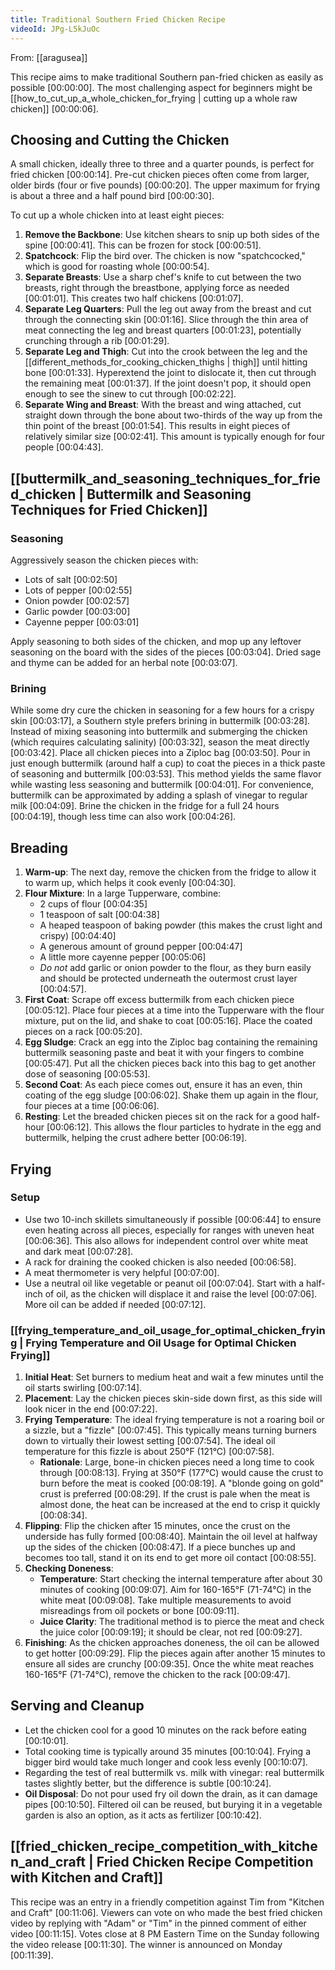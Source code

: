 ```yaml
---
title: Traditional Southern Fried Chicken Recipe
videoId: JPg-L5kJuOc
---
```


From: [[aragusea]] <br/> 

This recipe aims to make traditional Southern pan-fried chicken as easily as possible <a class="yt-timestamp" data-t="00:00:00">[00:00:00]</a>. The most challenging aspect for beginners might be [[how_to_cut_up_a_whole_chicken_for_frying | cutting up a whole raw chicken]] <a class="yt-timestamp" data-t="00:00:06">[00:00:06]</a>.

## Choosing and Cutting the Chicken

A small chicken, ideally three to three and a quarter pounds, is perfect for fried chicken <a class="yt-timestamp" data-t="00:00:14">[00:00:14]</a>. Pre-cut chicken pieces often come from larger, older birds (four or five pounds) <a class="yt-timestamp" data-t="00:00:20">[00:00:20]</a>. The upper maximum for frying is about a three and a half pound bird <a class="yt-timestamp" data-t="00:00:30">[00:00:30]</a>.

To cut up a whole chicken into at least eight pieces:
1.  **Remove the Backbone**: Use kitchen shears to snip up both sides of the spine <a class="yt-timestamp" data-t="00:00:41">[00:00:41]</a>. This can be frozen for stock <a class="yt-timestamp" data-t="00:00:51">[00:00:51]</a>.
2.  **Spatchcock**: Flip the bird over. The chicken is now "spatchcocked," which is good for roasting whole <a class="yt-timestamp" data-t="00:00:54">[00:00:54]</a>.
3.  **Separate Breasts**: Use a sharp chef's knife to cut between the two breasts, right through the breastbone, applying force as needed <a class="yt-timestamp" data-t="00:01:01">[00:01:01]</a>. This creates two half chickens <a class="yt-timestamp" data-t="00:01:07">[00:01:07]</a>.
4.  **Separate Leg Quarters**: Pull the leg out away from the breast and cut through the connecting skin <a class="yt-timestamp" data-t="00:01:16">[00:01:16]</a>. Slice through the thin area of meat connecting the leg and breast quarters <a class="yt-timestamp" data-t="00:01:23">[00:01:23]</a>, potentially crunching through a rib <a class="yt-timestamp" data-t="00:01:29">[00:01:29]</a>.
5.  **Separate Leg and Thigh**: Cut into the crook between the leg and the [[different_methods_for_cooking_chicken_thighs | thigh]] until hitting bone <a class="yt-timestamp" data-t="00:01:33">[00:01:33]</a>. Hyperextend the joint to dislocate it, then cut through the remaining meat <a class="yt-timestamp" data-t="00:01:37">[00:01:37]</a>. If the joint doesn't pop, it should open enough to see the sinew to cut through <a class="yt-timestamp" data-t="00:02:22">[00:02:22]</a>.
6.  **Separate Wing and Breast**: With the breast and wing attached, cut straight down through the bone about two-thirds of the way up from the thin point of the breast <a class="yt-timestamp" data-t="00:01:54">[00:01:54]</a>. This results in eight pieces of relatively similar size <a class="yt-timestamp" data-t="00:02:41">[00:02:41]</a>. This amount is typically enough for four people <a class="yt-timestamp" data-t="00:04:43">[00:04:43]</a>.

## [[buttermilk_and_seasoning_techniques_for_fried_chicken | Buttermilk and Seasoning Techniques for Fried Chicken]]

### Seasoning
Aggressively season the chicken pieces with:
*   Lots of salt <a class="yt-timestamp" data-t="00:02:50">[00:02:50]</a>
*   Lots of pepper <a class="yt-timestamp" data-t="00:02:55">[00:02:55]</a>
*   Onion powder <a class="yt-timestamp" data-t="00:02:57">[00:02:57]</a>
*   Garlic powder <a class="yt-timestamp" data-t="00:03:00">[00:03:00]</a>
*   Cayenne pepper <a class="yt-timestamp" data-t="00:03:01">[00:03:01]</a>

Apply seasoning to both sides of the chicken, and mop up any leftover seasoning on the board with the sides of the pieces <a class="yt-timestamp" data-t="00:03:04">[00:03:04]</a>. Dried sage and thyme can be added for an herbal note <a class="yt-timestamp" data-t="00:03:07">[00:03:07]</a>.

### Brining
While some dry cure the chicken in seasoning for a few hours for a crispy skin <a class="yt-timestamp" data-t="00:03:17">[00:03:17]</a>, a Southern style prefers brining in buttermilk <a class="yt-timestamp" data-t="00:03:28">[00:03:28]</a>.
Instead of mixing seasoning into buttermilk and submerging the chicken (which requires calculating salinity) <a class="yt-timestamp" data-t="00:03:32">[00:03:32]</a>, season the meat directly <a class="yt-timestamp" data-t="00:03:42">[00:03:42]</a>.
Place all chicken pieces into a Ziploc bag <a class="yt-timestamp" data-t="00:03:50">[00:03:50]</a>. Pour in just enough buttermilk (around half a cup) to coat the pieces in a thick paste of seasoning and buttermilk <a class="yt-timestamp" data-t="00:03:53">[00:03:53]</a>. This method yields the same flavor while wasting less seasoning and buttermilk <a class="yt-timestamp" data-t="00:04:01">[00:04:01]</a>.
For convenience, buttermilk can be approximated by adding a splash of vinegar to regular milk <a class="yt-timestamp" data-t="00:04:09">[00:04:09]</a>.
Brine the chicken in the fridge for a full 24 hours <a class="yt-timestamp" data-t="00:04:19">[00:04:19]</a>, though less time can also work <a class="yt-timestamp" data-t="00:04:26">[00:04:26]</a>.

## Breading

1.  **Warm-up**: The next day, remove the chicken from the fridge to allow it to warm up, which helps it cook evenly <a class="yt-timestamp" data-t="00:04:30">[00:04:30]</a>.
2.  **Flour Mixture**: In a large Tupperware, combine:
    *   2 cups of flour <a class="yt-timestamp" data-t="00:04:35">[00:04:35]</a>
    *   1 teaspoon of salt <a class="yt-timestamp" data-t="00:04:38">[00:04:38]</a>
    *   A heaped teaspoon of baking powder (this makes the crust light and crispy) <a class="yt-timestamp" data-t="00:04:40">[00:04:40]</a>
    *   A generous amount of ground pepper <a class="yt-timestamp" data-t="00:04:47">[00:04:47]</a>
    *   A little more cayenne pepper <a class="yt-timestamp" data-t="00:05:06">[00:05:06]</a>
    *   *Do not* add garlic or onion powder to the flour, as they burn easily and should be protected underneath the outermost crust layer <a class="yt-timestamp" data-t="00:04:57">[00:04:57]</a>.
3.  **First Coat**: Scrape off excess buttermilk from each chicken piece <a class="yt-timestamp" data-t="00:05:12">[00:05:12]</a>. Place four pieces at a time into the Tupperware with the flour mixture, put on the lid, and shake to coat <a class="yt-timestamp" data-t="00:05:16">[00:05:16]</a>. Place the coated pieces on a rack <a class="yt-timestamp" data-t="00:05:20">[00:05:20]</a>.
4.  **Egg Sludge**: Crack an egg into the Ziploc bag containing the remaining buttermilk seasoning paste and beat it with your fingers to combine <a class="yt-timestamp" data-t="00:05:47">[00:05:47]</a>. Put all the chicken pieces back into this bag to get another dose of seasoning <a class="yt-timestamp" data-t="00:05:53">[00:05:53]</a>.
5.  **Second Coat**: As each piece comes out, ensure it has an even, thin coating of the egg sludge <a class="yt-timestamp" data-t="00:06:02">[00:06:02]</a>. Shake them up again in the flour, four pieces at a time <a class="yt-timestamp" data-t="00:06:06">[00:06:06]</a>.
6.  **Resting**: Let the breaded chicken pieces sit on the rack for a good half-hour <a class="yt-timestamp" data-t="00:06:12">[00:06:12]</a>. This allows the flour particles to hydrate in the egg and buttermilk, helping the crust adhere better <a class="yt-timestamp" data-t="00:06:19">[00:06:19]</a>.

## Frying

### Setup
*   Use two 10-inch skillets simultaneously if possible <a class="yt-timestamp" data-t="00:06:44">[00:06:44]</a> to ensure even heating across all pieces, especially for ranges with uneven heat <a class="yt-timestamp" data-t="00:06:36">[00:06:36]</a>. This also allows for independent control over white meat and dark meat <a class="yt-timestamp" data-t="00:07:28">[00:07:28]</a>.
*   A rack for draining the cooked chicken is also needed <a class="yt-timestamp" data-t="00:06:58">[00:06:58]</a>.
*   A meat thermometer is very helpful <a class="yt-timestamp" data-t="00:07:00">[00:07:00]</a>.
*   Use a neutral oil like vegetable or peanut oil <a class="yt-timestamp" data-t="00:07:04">[00:07:04]</a>. Start with a half-inch of oil, as the chicken will displace it and raise the level <a class="yt-timestamp" data-t="00:07:06">[00:07:06]</a>. More oil can be added if needed <a class="yt-timestamp" data-t="00:07:12">[00:07:12]</a>.

### [[frying_temperature_and_oil_usage_for_optimal_chicken_frying | Frying Temperature and Oil Usage for Optimal Chicken Frying]]
1.  **Initial Heat**: Set burners to medium heat and wait a few minutes until the oil starts swirling <a class="yt-timestamp" data-t="00:07:14">[00:07:14]</a>.
2.  **Placement**: Lay the chicken pieces skin-side down first, as this side will look nicer in the end <a class="yt-timestamp" data-t="00:07:22">[00:07:22]</a>.
3.  **Frying Temperature**: The ideal frying temperature is not a roaring boil or a sizzle, but a "fizzle" <a class="yt-timestamp" data-t="00:07:45">[00:07:45]</a>. This typically means turning burners down to virtually their lowest setting <a class="yt-timestamp" data-t="00:07:54">[00:07:54]</a>. The ideal oil temperature for this fizzle is about 250°F (121°C) <a class="yt-timestamp" data-t="00:07:58">[00:07:58]</a>.
    *   **Rationale**: Large, bone-in chicken pieces need a long time to cook through <a class="yt-timestamp" data-t="00:08:13">[00:08:13]</a>. Frying at 350°F (177°C) would cause the crust to burn before the meat is cooked <a class="yt-timestamp" data-t="00:08:19">[00:08:19]</a>. A "blonde going on gold" crust is preferred <a class="yt-timestamp" data-t="00:08:29">[00:08:29]</a>. If the crust is pale when the meat is almost done, the heat can be increased at the end to crisp it quickly <a class="yt-timestamp" data-t="00:08:34">[00:08:34]</a>.
4.  **Flipping**: Flip the chicken after 15 minutes, once the crust on the underside has fully formed <a class="yt-timestamp" data-t="00:08:40">[00:08:40]</a>. Maintain the oil level at halfway up the sides of the chicken <a class="yt-timestamp" data-t="00:08:47">[00:08:47]</a>. If a piece bunches up and becomes too tall, stand it on its end to get more oil contact <a class="yt-timestamp" data-t="00:08:55">[00:08:55]</a>.
5.  **Checking Doneness**:
    *   **Temperature**: Start checking the internal temperature after about 30 minutes of cooking <a class="yt-timestamp" data-t="00:09:07">[00:09:07]</a>. Aim for 160-165°F (71-74°C) in the white meat <a class="yt-timestamp" data-t="00:09:08">[00:09:08]</a>. Take multiple measurements to avoid misreadings from oil pockets or bone <a class="yt-timestamp" data-t="00:09:11">[00:09:11]</a>.
    *   **Juice Clarity**: The traditional method is to pierce the meat and check the juice color <a class="yt-timestamp" data-t="00:09:19">[00:09:19]</a>; it should be clear, not red <a class="yt-timestamp" data-t="00:09:27">[00:09:27]</a>.
6.  **Finishing**: As the chicken approaches doneness, the oil can be allowed to get hotter <a class="yt-timestamp" data-t="00:09:29">[00:09:29]</a>. Flip the pieces again after another 15 minutes to ensure all sides are crunchy <a class="yt-timestamp" data-t="00:09:35">[00:09:35]</a>. Once the white meat reaches 160-165°F (71-74°C), remove the chicken to the rack <a class="yt-timestamp" data-t="00:09:47">[00:09:47]</a>.

## Serving and Cleanup

*   Let the chicken cool for a good 10 minutes on the rack before eating <a class="yt-timestamp" data-t="00:10:01">[00:10:01]</a>.
*   Total cooking time is typically around 35 minutes <a class="yt-timestamp" data-t="00:10:04">[00:10:04]</a>. Frying a bigger bird would take much longer and cook less evenly <a class="yt-timestamp" data-t="00:10:07">[00:10:07]</a>.
*   Regarding the test of real buttermilk vs. milk with vinegar: real buttermilk tastes slightly better, but the difference is subtle <a class="yt-timestamp" data-t="00:10:24">[00:10:24]</a>.
*   **Oil Disposal**: Do not pour used fry oil down the drain, as it can damage pipes <a class="yt-timestamp" data-t="00:10:50">[00:10:50]</a>. Filtered oil can be reused, but burying it in a vegetable garden is also an option, as it acts as fertilizer <a class="yt-timestamp" data-t="00:10:42">[00:10:42]</a>.

## [[fried_chicken_recipe_competition_with_kitchen_and_craft | Fried Chicken Recipe Competition with Kitchen and Craft]]

This recipe was an entry in a friendly competition against Tim from "Kitchen and Craft" <a class="yt-timestamp" data-t="00:11:06">[00:11:06]</a>. Viewers can vote on who made the best fried chicken video by replying with "Adam" or "Tim" in the pinned comment of either video <a class="yt-timestamp" data-t="00:11:15">[00:11:15]</a>. Votes close at 8 PM Eastern Time on the Sunday following the video release <a class="yt-timestamp" data-t="00:11:30">[00:11:30]</a>. The winner is announced on Monday <a class="yt-timestamp" data-t="00:11:39">[00:11:39]</a>.
